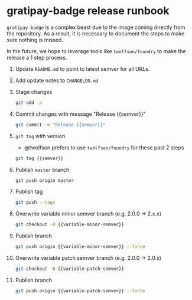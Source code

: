 # gratipay-badge release runbook
`gratipay-badge` is a complex beast due to the image coming directly from the repository. As a result, it is necessary to document the steps to make sure nothing is missed.

In the future, we hope to leverage tools like `twolfson/foundry` to make the release a 1 step process.

1. Update `README.md` to point to latest semver for all URLs.
2. Add update notes to `CHANGELOG.md`
3. Stage changes
    ```sh
    git add -p
    ```

4. Commit changes with message "Release {{semver}}"
    ```sh
    git commit -m "Release {{semver}}"
    ```

5. `git tag` with version
    - @twolfson prefers to use `twolfson/foundry` for these past 2 steps
    ```sh
    git tag {{semver}}
    ```

6. Publish `master` branch
    ```sh
    git push origin master
    ```

7. Publish tag
    ```sh
    git push --tags
    ```

8. Overwrite variable minor semver branch (e.g. 2.0.0 -> 2.x.x)
    ```sh
    git checkout -B {{variable-minor-semver}}
    ```

9. Publish branch
    ```sh
    git push origin {{variable-minor-semver}} --force
    ```

8. Overwrite variable patch semver branch (e.g. 2.0.0 -> 2.0.x)
    ```sh
    git checkout -B {{variable-patch-semver}}
    ```

9. Publish branch
    ```sh
    git push origin {{variable-patch-semver}} --force
    ```
